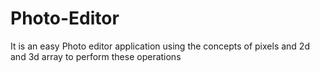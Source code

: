 # Photo-Editor
It is an easy Photo editor application using the concepts of pixels and 2d and 3d array to perform these operations
